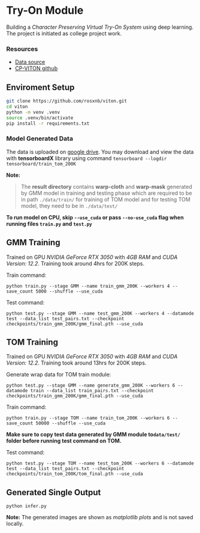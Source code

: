 # Try-On Module
Building a *Character Preserving Virtual Try-On System* using deep learning. The project is initiated as 
college project work.


### Resources

- [Data source](https://drive.google.com/file/d/1MxCUvKxejnwWnoZ-KoCyMCXo3TLhRuTo/view)
- [CP-VITON github](https://github.com/sergeywong/cp-vton)


## Enviroment Setup

```sh
git clone https://github.com/rosxnb/viton.git
cd viton
python -m venv .venv
source .venv/bin/activate
pip install -r requirements.txt
```

### Model Generated Data

The data is uploaded on [google drive](https://drive.google.com/drive/folders/1dqV8j7unVfyc_8BNjpnNKGReUtSqSDUM).
You may download and view the data with **tensorboardX** library
using command `tensorboard --logdir tensorboard/train_tom_200K`


**Note:**
> The **result directory** contains **warp-cloth** and **warp-mask** generated by GMM model in training and testing phase 
> which are required to be in path `./data/train/` for training of TOM model 
> and for testing TOM model, they need to be in `./data/test/`


**To run model on CPU, skip `--use_cuda` or pass `--no-use_cuda` flag when running files `train.py` and `test.py`**


## GMM Training

Trained on GPU *NVIDIA GeForce RTX 3050* with *4GB RAM* and *CUDA Version: 12.2*.
Training took around 4hrs for 200K steps.

Train command:
```
python train.py --stage GMM --name train_gmm_200K --workers 4 --save_count 5000 --shuffle --use_cuda
```

Test command:
```
python test.py --stage GMM --name test_gmm_200K --workers 4 --datamode test --data_list test_pairs.txt --checkpoint checkpoints/train_gmm_200K/gmm_final.pth --use_cuda
```


## TOM Training

Trained on GPU *NVIDIA GeForce RTX 3050* with *4GB RAM* and *CUDA Version: 12.2*. Training took around 13hrs for 200K steps.

Generate wrap data for TOM train module:
```
python test.py --stage GMM --name generate_gmm_200K --workers 6 --datamode train --data_list train_pairs.txt --checkpoint checkpoints/train_gmm_200K/gmm_final.pth --use_cuda
```

Train command:
```
python train.py --stage TOM --name train_tom_200K --workers 6 --save_count 50000 --shuffle --use_cuda
```

**Make sure to copy test data generated by GMM module to`data/test/` folder before running test command on TOM.**

Test command:
```
python test.py --stage TOM --name test_tom_200K --workers 6 --datamode test --data_list test_pairs.txt --checkpoint checkpoints/train_tom_200K/tom_final.pth --use_cuda
```


## Generated Single Output
```
python infer.py
```

**Note:** The generated images are shown as *matplotlib plots* and is not saved locally.
